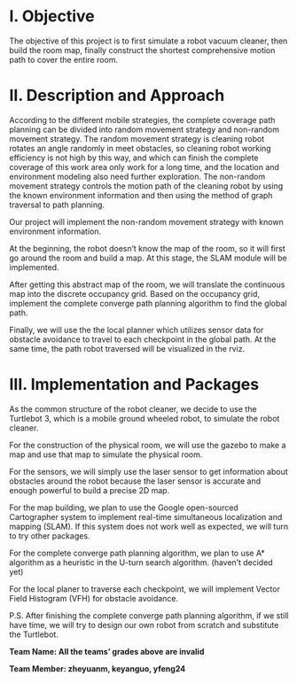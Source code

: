 # I. Objective

The objective of this project is to first simulate a robot vacuum cleaner, then build the room map, finally construct the shortest comprehensive motion path to cover the entire room.

# II. Description and Approach

According to the different mobile strategies, the complete coverage path planning can be divided into random movement strategy and non-random movement strategy. The random movement strategy is cleaning robot rotates an angle randomly in meet obstacles, so cleaning robot working efficiency is not high by this way, and which can finish the complete coverage of this work area only work for a long time, and the location and environment modeling also need further exploration. The non-random movement strategy controls the motion path of the cleaning robot by using the known environment information and then using the method of graph traversal to path planning.

Our project will implement the non-random movement strategy with known environment information.

At the beginning, the robot doesn’t know the map of the room, so it will first go around the room and build a map. At this stage, the SLAM module will be implemented.

After getting this abstract map of the room, we will translate the continuous map into the discrete occupancy grid. Based on the occupancy grid, implement the complete converge path planning algorithm to find the global path.

Finally, we will use the the local planner which utilizes sensor data for obstacle avoidance to travel to each checkpoint in the global path. At the same time, the path robot traversed will be visualized in the rviz.

# III. Implementation and Packages

As the common structure of the robot cleaner, we decide to use the Turtlebot 3, which is a mobile ground wheeled robot, to simulate the robot cleaner.

For the construction of the physical room, we will use the gazebo to make a map and use that map to simulate the physical room.

For the sensors, we will simply use the laser sensor to get information about obstacles around the robot because the laser sensor is accurate and enough powerful to build a precise 2D map.

For the map building, we plan to use the Google open-sourced Cartographer system to implement real-time simultaneous localization and mapping (SLAM). If this system does not work well as expected, we will turn to try other packages.

For the complete converge path planning algorithm, we plan to use A* algorithm as a heuristic in the U-turn search algorithm. (haven’t decided yet)

For the local planer to traverse each checkpoint, we will implement Vector Field Histogram (VFH) for obstacle avoidance.

P.S. After finishing the complete converge path planning algorithm, if we still have time, we will try to design our own robot from scratch and substitute the Turtlebot.


**Team Name: All the teams’ grades above are invalid**

**Team Member: zheyuanm, keyanguo, yfeng24**
